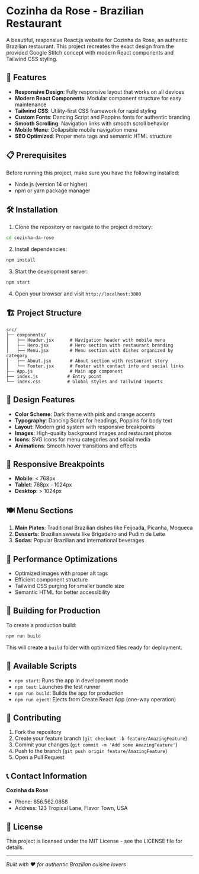 # Cozinha da Rose - Brazilian Restaurant

A beautiful, responsive React.js website for Cozinha da Rose, an authentic Brazilian restaurant. This project recreates the exact design from the provided Google Stitch concept with modern React components and Tailwind CSS styling.

## 🚀 Features

- **Responsive Design**: Fully responsive layout that works on all devices
- **Modern React Components**: Modular component structure for easy maintenance
- **Tailwind CSS**: Utility-first CSS framework for rapid styling
- **Custom Fonts**: Dancing Script and Poppins fonts for authentic branding
- **Smooth Scrolling**: Navigation links with smooth scroll behavior
- **Mobile Menu**: Collapsible mobile navigation menu
- **SEO Optimized**: Proper meta tags and semantic HTML structure

## 📋 Prerequisites

Before running this project, make sure you have the following installed:
- Node.js (version 14 or higher)
- npm or yarn package manager

## 🛠️ Installation

1. Clone the repository or navigate to the project directory:
```bash
cd cozinha-da-rose
```

2. Install dependencies:
```bash
npm install
```

3. Start the development server:
```bash
npm start
```

4. Open your browser and visit `http://localhost:3000`

## 🏗️ Project Structure

```
src/
├── components/
│   ├── Header.jsx      # Navigation header with mobile menu
│   ├── Hero.jsx        # Hero section with restaurant branding
│   ├── Menu.jsx        # Menu section with dishes organized by category
│   ├── About.jsx       # About section with restaurant story
│   └── Footer.jsx      # Footer with contact info and social links
├── App.js              # Main app component
├── index.js           # Entry point
└── index.css          # Global styles and Tailwind imports
```

## 🎨 Design Features

- **Color Scheme**: Dark theme with pink and orange accents
- **Typography**: Dancing Script for headings, Poppins for body text
- **Layout**: Modern grid system with responsive breakpoints
- **Images**: High-quality background images and restaurant photos
- **Icons**: SVG icons for menu categories and social media
- **Animations**: Smooth hover transitions and effects

## 📱 Responsive Breakpoints

- **Mobile**: < 768px
- **Tablet**: 768px - 1024px
- **Desktop**: > 1024px

## 🍽️ Menu Sections

1. **Main Plates**: Traditional Brazilian dishes like Feijoada, Picanha, Moqueca
2. **Desserts**: Brazilian sweets like Brigadeiro and Pudim de Leite
3. **Sodas**: Popular Brazilian and international beverages

## 🎯 Performance Optimizations

- Optimized images with proper alt tags
- Efficient component structure
- Tailwind CSS purging for smaller bundle size
- Semantic HTML for better accessibility

## 🚀 Building for Production

To create a production build:

```bash
npm run build
```

This will create a `build` folder with optimized files ready for deployment.

## 📄 Available Scripts

- `npm start`: Runs the app in development mode
- `npm test`: Launches the test runner
- `npm run build`: Builds the app for production
- `npm run eject`: Ejects from Create React App (one-way operation)

## 🤝 Contributing

1. Fork the repository
2. Create your feature branch (`git checkout -b feature/AmazingFeature`)
3. Commit your changes (`git commit -m 'Add some AmazingFeature'`)
4. Push to the branch (`git push origin feature/AmazingFeature`)
5. Open a Pull Request

## 📞 Contact Information

**Cozinha da Rose**
- Phone: 856.562.0858
- Address: 123 Tropical Lane, Flavor Town, USA

## 📝 License

This project is licensed under the MIT License - see the LICENSE file for details.

---

*Built with ❤️ for authentic Brazilian cuisine lovers*
